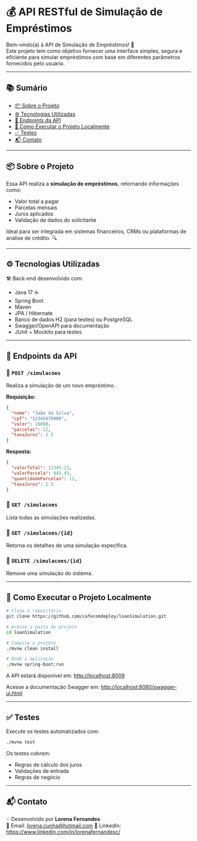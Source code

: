 # 💰 API RESTful de Simulação de Empréstimos

Bem-vindo(a) à API de Simulação de Empréstimos! 🚀  
Este projeto tem como objetivo fornecer uma interface simples, segura e eficiente para simular empréstimos com base em diferentes parâmetros fornecidos pelo usuário.

---

## 📚 Sumário

- [📦 Sobre o Projeto](#-sobre-o-projeto)
- [⚙️ Tecnologias Utilizadas](#️-tecnologias-utilizadas)
- [📡 Endpoints da API](#-endpoints-da-api)
- [🧪 Como Executar o Projeto Localmente](#-como-executar-o-projeto-localmente)
- [✅ Testes](#-testes)
- [📬 Contato](#-contato)

---

## 📦 Sobre o Projeto

Essa API realiza a **simulação de empréstimos**, retornando informações como:

- Valor total a pagar
- Parcelas mensais
- Juros aplicados
- Validação de dados do solicitante

Ideal para ser integrada em sistemas financeiros, CRMs ou plataformas de análise de crédito. 🔍

---

## ⚙️ Tecnologias Utilizadas

🛠️ Back-end desenvolvido com:

- Java 17 ☕
- Spring Boot
- Maven
- JPA / Hibernate
- Banco de dados H2 (para testes) ou PostgreSQL
- Swagger/OpenAPI para documentação
- JUnit + Mockito para testes

---

## 📡 Endpoints da API

### 🔹 `POST /simulacoes`
Realiza a simulação de um novo empréstimo.

**Requisição:**
```json
{
  "nome": "João da Silva",
  "cpf": "12345678900",
  "valor": 10000,
  "parcelas": 12,
  "taxaJuros": 2.5
}
```

**Resposta:**
```json
{
  "valorTotal": 11345.23,
  "valorParcela": 945.43,
  "quantidadeParcelas": 12,
  "taxaJuros": 2.5
}
```

### 🔹 `GET /simulacoes`
Lista todas as simulações realizadas.

### 🔹 `GET /simulacoes/{id}`
Retorna os detalhes de uma simulação específica.

### 🔹 `DELETE /simulacoes/{id}`
Remove uma simulação do sistema.

---

## 🧪 Como Executar o Projeto Localmente

```bash
# Clone o repositório
git clone https://github.com/cafecomdeploy/loanSimulation.git

# Acesse a pasta do projeto
cd loanSimulation

# Compile o projeto
./mvnw clean install

# Rode a aplicação
./mvnw spring-boot:run
```

A API estará disponível em: [http://localhost:8009](http://localhost:8009)

Acesse a documentação Swagger em: [http://localhost:8080/swagger-ui.html](http://localhost:8080/swagger-ui.html)

---

## ✅ Testes

Execute os testes automatizados com:

```bash
./mvnw test
```

Os testes cobrem:

- Regras de cálculo dos juros
- Validações de entrada
- Regras de negócio

---

## 📬 Contato

💡 Desenvolvido por **Lorena Fernandes**  
📧 Email: lorena.cunha@hotmail.com
🔗 LinkedIn: https://www.linkedin.com/in/lorenafernandesc/
